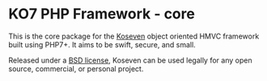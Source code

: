 # KO7 PHP Framework - core

This is the core package for the [Koseven](http://koseven.dev/) object oriented HMVC framework built using PHP7+.
It aims to be swift, secure, and small.

Released under a [BSD license](http://koseven.dev/license), Koseven can be used legally for any open source,
commercial, or personal project.
